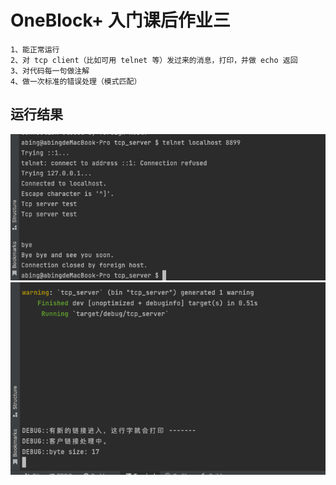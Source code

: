 # OneBlock+ 入门课后作业三

    1、能正常运行
    2、对 tcp client（比如可用 telnet 等）发过来的消息，打印，并做 echo 返回
    3、对代码每一句做注解
    4、做一次标准的错误处理（模式匹配）

## 运行结果
![cenlit](./images/cenlit.png)
![server](./images/server.png)